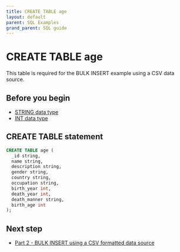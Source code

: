 ```yaml
---
title: CREATE TABLE age
layout: default
parent: SQL Examples
grand_parent: SQL guide
---
```


# CREATE TABLE age

This table is required for the BULK INSERT example using a CSV data source.

## Before you begin

* [STRING data type](/docs/sql-guide/data-types/data-type-string)
* [INT data type](/docs/sql-guide/data-types/data-type-int)

## CREATE TABLE statement

```sql
CREATE TABLE age (
  _id string,
  name string,
  description string,
  gender string,
  country string,
  occupation string,
  birth_year int,
  death_year int,
  death_manner string,
  birth_age int
);
```

## Next step

* [Part 2 - BULK INSERT using a CSV formatted data source](/docs/sql-guide/examples/insert-bulk-csv/sql-eg-insert-bulk-csv)
